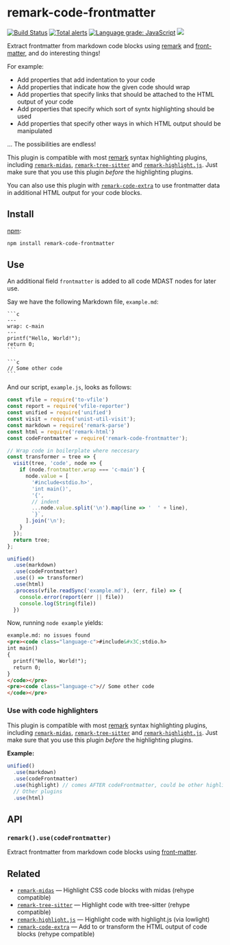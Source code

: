 # remark-code-frontmatter

[![Build Status](https://dev.azure.com/samlanning/general/_apis/build/status/remark-code-frontmatter?branchName=master)](https://dev.azure.com/samlanning/general/_build/latest?definitionId=8&branchName=master) [![Total alerts](https://img.shields.io/lgtm/alerts/g/samlanning/remark-code-frontmatter.svg?logo=lgtm&logoWidth=18)](https://lgtm.com/projects/g/samlanning/remark-code-frontmatter/alerts/) [![Language grade: JavaScript](https://img.shields.io/lgtm/grade/javascript/g/samlanning/remark-code-frontmatter.svg?logo=lgtm&logoWidth=18)](https://lgtm.com/projects/g/samlanning/remark-code-frontmatter/context:javascript) [![](https://img.shields.io/npm/v/remark-code-frontmatter.svg)](https://www.npmjs.com/package/remark-code-frontmatter)

Extract frontmatter from markdown code blocks using [remark][] and [front-matter][], and do interesting things!

For example:

* Add properties that add indentation to your code
* Add properties that indicate how the given code should wrap
* Add properties that specify links that should be attached to the HTML output of your code
* Add properties that specify which sort of syntx highlighting should be used
* Add properties that specify other ways in which HTML output should be manipulated

... The possibilities are endless!

This plugin is compatible with most [remark][] syntax highlighting plugins,
including [`remark-midas`](https://github.com/remarkjs/remark-midas),
[`remark-tree-sitter`](https://github.com/samlanning/tree-sitter) and
[`remark-highlight.js`](https://github.com/remarkjs/remark-highlight.js).
Just make sure that you use this plugin *before* the highlighting plugins.

You can also use this plugin with
[`remark-code-extra`](https://github.com/samlanning/remark-code-extra)
to use frontmatter data in additional HTML output for your code blocks.

## Install

[npm][]:

```sh
npm install remark-code-frontmatter
```

## Use

An additional field `frontmatter` is added to all code MDAST nodes for later use.

Say we have the following Markdown file, `example.md`:

````
```c
---
wrap: c-main
---
printf("Hello, World!");
return 0;
```

```c
// Some other code
```
````

And our script, `example.js`, looks as follows:

```js
const vfile = require('to-vfile')
const report = require('vfile-reporter')
const unified = require('unified')
const visit = require('unist-util-visit');
const markdown = require('remark-parse')
const html = require('remark-html')
const codeFrontmatter = require('remark-code-frontmatter');

// Wrap code in boilerplate where neccesary
const transformer = tree => {
  visit(tree, 'code', node => {
    if (node.frontmatter.wrap === 'c-main') {
      node.value = [
        '#include<stdio.h>',
        'int main()',
        '{',
        // indent
        ...node.value.split('\n').map(line => '  ' + line),
        `}`,
      ].join('\n');
    }
  });
  return tree;
};

unified()
  .use(markdown)
  .use(codeFrontmatter)
  .use(() => transformer)
  .use(html)
  .process(vfile.readSync('example.md'), (err, file) => {
    console.error(report(err || file))
    console.log(String(file))
  })
```

Now, running `node example` yields:

```html
example.md: no issues found
<pre><code class="language-c">#include&#x3C;stdio.h>
int main()
{
  printf("Hello, World!");
  return 0;
}
</code></pre>
<pre><code class="language-c">// Some other code
</code></pre>
```

### Use with code highlighters

This plugin is compatible with most [remark][] syntax highlighting plugins,
including [`remark-midas`](https://github.com/remarkjs/remark-midas),
[`remark-tree-sitter`](https://github.com/samlanning/tree-sitter) and
[`remark-highlight.js`](https://github.com/remarkjs/remark-highlight.js).
Just make sure that you use this plugin *before* the highlighting plugins.

**Example:**

```js
unified()
  .use(markdown)
  .use(codeFrontmatter)
  .use(highlight) // comes AFTER codeFrontmatter, could be other highlighting plugins
  // Other plugins
  .use(html)
```

## API

### `remark().use(codeFrontmatter)`

Extract frontmatter from markdown code blocks using [front-matter][].

## Related

*   [`remark-midas`](https://github.com/remarkjs/remark-midas)
    — Highlight CSS code blocks with midas (rehype compatible)
*   [`remark-tree-sitter`](https://github.com/samlanning/remark-tree-sitter)
    — Highlight code with tree-sitter (rehype compatible)
*   [`remark-highlight.js`](https://github.com/remarkjs/remark-highlight.js)
    — Highlight code with highlight.js (via lowlight)
*   [`remark-code-extra`](https://github.com/samlanning/remark-code-extra)
    — Add to or transform the HTML output of code blocks (rehype compatible)

<!-- Definitions -->

[front-matter]: https://github.com/jxson/front-matter

[npm]: https://docs.npmjs.com/cli/install

[remark]: https://github.com/remarkjs/remark